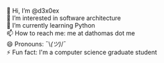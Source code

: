 👋 Hi, I’m @d3x0ex\
👀 I’m interested in software architecture\
🌱 I’m currently learning Python\
📫 How to reach me: me at dathomas dot me\
😄 Pronouns: ¯\\_(ツ)_/¯\
⚡ Fun fact: I'm a computer science graduate student 

<!---
d3x0ex/d3x0ex is a ✨ special ✨ repository because its `README.md` (this file) appears on your GitHub profile.
You can click the Preview link to take a look at your changes.
--->
